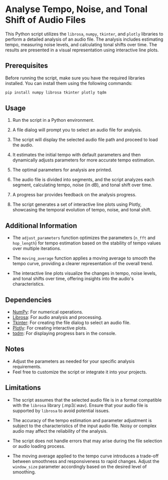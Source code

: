 # Analyse Tempo, Noise, and Tonal Shift of Audio Files

This Python script utilizes the `librosa`, `numpy`, `tkinter`, and `plotly` libraries to perform a detailed analysis of an audio file. The analysis includes estimating tempo, measuring noise levels, and calculating tonal shifts over time. The results are presented in a visual representation using interactive line plots.

## Prerequisites

Before running the script, make sure you have the required libraries installed. You can install them using the following commands:

```bash
pip install numpy librosa tkinter plotly tqdm
```

## Usage

1. Run the script in a Python environment.

2. A file dialog will prompt you to select an audio file for analysis.

3. The script will display the selected audio file path and proceed to load the audio.

4. It estimates the initial tempo with default parameters and then dynamically adjusts parameters for more accurate tempo estimation.

5. The optimal parameters for analysis are printed.

6. The audio file is divided into segments, and the script analyzes each segment, calculating tempo, noise (in dB), and tonal shift over time.

7. A progress bar provides feedback on the analysis progress.

8. The script generates a set of interactive line plots using Plotly, showcasing the temporal evolution of tempo, noise, and tonal shift.

## Additional Information

- The `adjust_parameters` function optimizes the parameters (`n_fft` and `hop_length`) for tempo estimation based on the stability of tempo values over multiple iterations.

- The `moving_average` function applies a moving average to smooth the tempo curve, providing a clearer representation of the overall trend.

- The interactive line plots visualize the changes in tempo, noise levels, and tonal shifts over time, offering insights into the audio's characteristics.

## Dependencies

- [NumPy](https://numpy.org/): For numerical operations.
- [Librosa](https://librosa.org/doc/main/index.html): For audio analysis and processing.
- [Tkinter](https://docs.python.org/3/library/tkinter.html): For creating the file dialog to select an audio file.
- [Plotly](https://plotly.com/python/): For creating interactive plots.
- [tqdm](https://github.com/tqdm/tqdm): For displaying progress bars in the console.

## Notes

- Adjust the parameters as needed for your specific analysis requirements.
- Feel free to customize the script or integrate it into your projects.

## Limitations

- The script assumes that the selected audio file is in a format compatible with the `librosa` library (.mp3/.wav). Ensure that your audio file is supported by `librosa` to avoid potential issues.

- The accuracy of the tempo estimation and parameter adjustment is subject to the characteristics of the input audio file. Noisy or complex audio may affect the reliability of the analysis.

- The script does not handle errors that may arise during the file selection or audio loading process.

- The moving average applied to the tempo curve introduces a trade-off between smoothness and responsiveness to rapid changes. Adjust the `window_size` parameter accordingly based on the desired level of smoothing.
